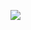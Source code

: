 <a href="#"><img src="[https://raw.githubusercontent.com/Zyrenth/Zyrenth/main/GitHub%20Portfolio%20v3.0.png](https://cdn.discordapp.com/attachments/965631519349682208/1170423786215059456/Github_Profile_Bio.png?ex=6558fd18&is=65468818&hm=cf90256402864e37f6090b7b1f913c20de2374aa2ceb91f44d15322b86da814c&)https://cdn.discordapp.com/attachments/965631519349682208/1170423786215059456/Github_Profile_Bio.png?ex=6558fd18&is=65468818&hm=cf90256402864e37f6090b7b1f913c20de2374aa2ceb91f44d15322b86da814c&" /></a>
